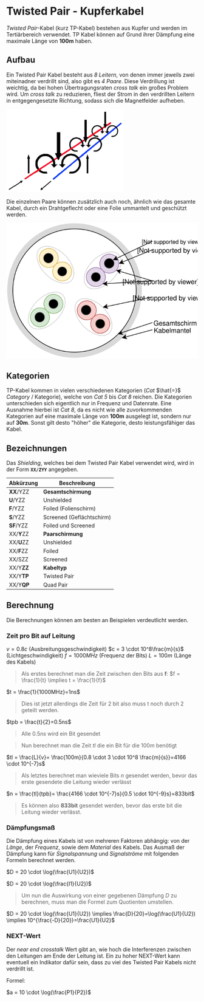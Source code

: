 # Twisted Pair - Kupferkabel

*Twisted Pair*-Kabel (kurz TP-Kabel) bestehen aus Kupfer und werden im Tertiärbereich verwendet. TP Kabel können auf Grund ihrer Dämpfung eine maximale Länge von **100m** haben. 

## Aufbau

Ein Twisted Pair Kabel besteht aus *8 Leitern*, von denen immer jeweils zwei miteinadner verdrillt sind, also gibt es *4 Paare*. Diese Verdrillung ist weichtig, da bei hohen Übertragungsraten *cross talk* ein großes Problem wird. Um *cross talk* zu reduzieren, fliest der Strom in den verdrillten Leitern in entgegengesetzte Richtung, sodass sich die Magnetfelder aufheben.

![Twisted Pair Interferenzen](../assets/LTI-diagrams-tp-interferences.png)

Die einzelnen Paare können zusätzlich auch noch, ähnlich wie das gesamte Kabel, durch ein Drahtgeflecht oder eine Folie ummantelt und geschützt werden.

![Twisted Pair Kabel Aufbau](../assets/LTI-diagrams-tp-cable.svg)

## Kategorien

TP-Kabel kommen in vielen verschiedenen Kategorien (*Cat* $\hat{=}$ *Category* / Kategorie), welche von *Cat 5* bis *Cat 8* reichen. Die Kategorien unterschieden sich eigentlich nur in Frequenz und Datenrate. Eine Ausnahme hierbei ist *Cat 8*, da es nicht wie alle zuvorkommenden Kategorien auf eine maximale Länge von **100m** ausgelegt ist, sondern nur auf **30m**. Sonst gilt desto "höher" die Kategorie, desto leistungsfähiger das Kabel.

## Bezeichnungen

Das *Shielding*, welches bei dem Twisted Pair Kabel verwendet wird, wird in der Form **`XX/ZYY`** angegeben.

| Abkürzung    | Beschreibung              |
| ------------ | ------------------------- |
| **XX**/YZZ   | **Gesamtschirmung**       |
| **U**/YZZ    | Unshielded                |
| **F**/YZZ    | Foiled (Folienschirm)     |
| **S**/YZZ    | Screened (Geflächtschirm) |
| **SF**/YZZ   | Foiled und Screened       |
| XX/**Y**ZZ   | **Paarschirmung**         |
| XX/**U**ZZ   | Unshielded                |
| XX/**F**ZZ   | Foiled                    |
| XX/SZZ       | Screened                  |
| XX/Y**ZZ**   | **Kabeltyp**              |
| XX/Y**TP**   | Twisted Pair              |
| XX/Y**QP**   | Quad Pair                 |

## Berechnung

Die Berechnungen können am besten an Beispielen verdeutlicht werden.

### Zeit pro Bit auf Leitung

$v = 0.8c$ (Ausbreitungsgeschwindigkeit)
$c = 3 \cdot 10^8\frac{m}{s}$ (Lichtgeschwindigkeit)
$f = 1000MHz$ (Frequenz der Bits)
$L = 100m$ (Länge des Kabels)

> Als erstes berechnet man die Zeit zwischen den Bits aus **f**: $f = \frac{1}{t} \implies t = \frac{1}{f}$

$t = \frac{1}{1000MHz}=1ns$

> Dies ist jetzt allerdings die Zeit für 2 bit also muss t noch durch 2 geteilt werden.

$tpb = \frac{t}{2}=0.5ns$ 

> Alle $0.5ns$ wird ein Bit gesendet

> Nun berechnet man die Zeit $tl$ die ein Bit für die $100m$ benötigt

$tl = \frac{L}{v}= \frac{100m}{0.8 \cdot 3 \cdot 10^8 \frac{m}{s}}=4166 \cdot 10^{-7}s$

> Als letztes berechnet man wieviele Bits $n$ gesendet werden, bevor das erste gesendete die Leitung wieder verlässt

$n  = \frac{tl}{tpb}= \frac{4166 \cdot 10^{-7}s}{0.5 \cdot 10^{-9}s}=833bit$

> Es können also **833bit** gesendet werden, bevor das erste bit die Leitung wieder verlässt.

### Dämpfungsmaß

Die Dämpfung eines Kabels ist von mehreren Faktoren abhängig: von der *Länge*, der *Frequenz*, sowie dem *Material* des Kabels. Das Ausmaß der Dämpfung kann für *Signalspannung* und *Signalströme* mit folgenden Formeln berechnet werden.

$D = 20 \cdot \log(\frac{U1}{U2})$

$D = 20 \cdot \log(\frac{I1}{U2})$

> Um nun die Auswirkung von einer gegebenen Dämpfung $D$ zu berechnen, muss man die Formel zum Quotienten umstellen.

$D = 20 \cdot \log(\frac{U1}{U2}) \implies \frac{D}{20}=\log(\frac{U1}{U2}) \implies 10^{\frac{-D}{20}}=\frac{U1}{U2}$

### NEXT-Wert

Der *near end crosstalk* Wert gibt an, wie hoch die Interferenzen zwischen den Leitungen am Ende der Leitung ist. Ein zu hoher NEXT-Wert kann eventuell ein Indikator dafür sein, dass zu viel des Twisted Pair Kabels nicht verdrillt ist. 

Formel:

$a = 10 \cdot \log(\frac{P1}{P2})$
